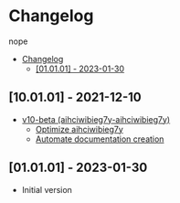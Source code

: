 # Changelog
nope

- [Changelog](#changelog)
  - [[01.01.01] - 2023-01-30](#010101---2023-01-30)


## [10.01.01] - 2021-12-10
- [v10-beta (aihciwibieg7y-aihciwibieg7y)](https://github.com/aihciwibieg7y/issues/5)
  - [Optimize aihciwibieg7y](https://github.com/aihciwibieg7y/issues/7)
  - [Automate documentation creation](https://github.com/aihciwibieg7y/issues/6)

## [01.01.01] - 2023-01-30
 - Initial version

